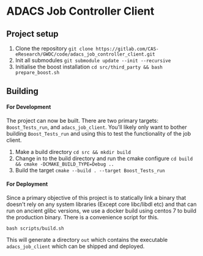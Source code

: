 # ADACS Job Controller Client

## Project setup

1. Clone the repository `git clone https://gitlab.com/CAS-eResearch/GWDC/code/adacs_job_controller_client.git`
2. Init all submodules `git submodule update --init --recursive`
3. Initialise the boost installation `cd src/third_party && bash prepare_boost.sh`



## Building

#### For Development

The project can now be built. There are two primary targets: `Boost_Tests_run`, and `adacs_job_client`. You'll likely only want to bother building `Boost_Tests_run` and using this to test the functionality of the job client.

1. Make a build directory `cd src && mkdir build`
2. Change in to the build directory and run the cmake configure `cd build && cmake -DCMAKE_BUILD_TYPE=Debug ..`
3. Build the target `cmake --build . --target Boost_Tests_run`



#### For Deployment

Since a primary objective of this project is to statically link a binary that doesn't rely on any system libraries (Except core libc/libdl etc) and that can run on ancient glibc versions, we use a docker build using centos 7 to build the production binary. There is a convenience script for this.

`bash scripts/build.sh`

This will generate a directory `out` which contains the executable `adacs_job_client` which can be shipped and deployed.

